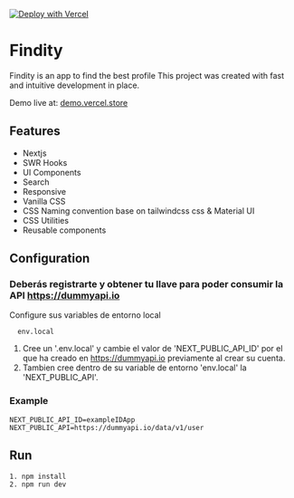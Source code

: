 [![Deploy with Vercel](https://vercel.com/button)](https://vercel.com/new/clone?repository-url=https%3A%2F%2Fgithub.com%2Feduardocampo%2Fmisfans-premiun&env=NEXT_PUBLIC_API_ID,NEXT_PUBLIC_API)

# Findity

Findity is an app to find the best profile
This project was created with fast and intuitive development in place.

Demo live at: [demo.vercel.store](https://demo.vercel.store/)

## Features

- Nextjs
- SWR Hooks
- UI Components
- Search
- Responsive
- Vanilla CSS
- CSS Naming convention base on tailwindcss css & Material UI
- CSS Utilities
- Reusable components

## Configuration

### Deberás registrarte y obtener tu llave para poder consumir la API https://dummyapi.io

Configure sus variables de entorno local

```
  env.local
```

1. Cree un '.env.local' y cambie el valor de 'NEXT_PUBLIC_API_ID' por el que ha creado en https://dummyapi.io previamente al crear su cuenta.
2. Tambien cree dentro de su variable de entorno 'env.local' la 'NEXT_PUBLIC_API'.

### Example

```
NEXT_PUBLIC_API_ID=exampleIDApp
NEXT_PUBLIC_API=https://dummyapi.io/data/v1/user

```

## Run

    1. npm install
    2. npm run dev
